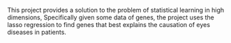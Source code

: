 This project provides a solution to the problem of statistical learning in high dimensions, Specifically given some data of genes, the project uses the lasso regression to find genes that best explains the causation of eyes diseases in patients.
